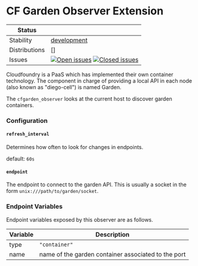 # CF Garden Observer Extension

<!-- status autogenerated section -->
| Status        |           |
| ------------- |-----------|
| Stability     | [development]  |
| Distributions | [] |
| Issues        | [![Open issues](https://img.shields.io/github/issues-search/open-telemetry/opentelemetry-collector-contrib?query=is%3Aissue%20is%3Aopen%20label%3Aextension%2Fcfgardenobserver%20&label=open&color=orange&logo=opentelemetry)](https://github.com/open-telemetry/opentelemetry-collector-contrib/issues?q=is%3Aopen+is%3Aissue+label%3Aextension%2Fcfgardenobserver) [![Closed issues](https://img.shields.io/github/issues-search/open-telemetry/opentelemetry-collector-contrib?query=is%3Aissue%20is%3Aclosed%20label%3Aextension%2Fcfgardenobserver%20&label=closed&color=blue&logo=opentelemetry)](https://github.com/open-telemetry/opentelemetry-collector-contrib/issues?q=is%3Aclosed+is%3Aissue+label%3Aextension%2Fcfgardenobserver) |

[development]: https://github.com/open-telemetry/opentelemetry-collector#development
<!-- end autogenerated section -->

Cloudfoundry is a PaaS which has implemented their own container technology. The component in charge of providing a local API in each node (also known as "diego-cell") is named Garden.

The `cfgarden_observer` looks at the current host to discover garden containers.


### Configuration

#### `refresh_interval`

Determines how often to look for changes in endpoints.

default: `60s`

#### `endpoint`

The endpoint to connect to the garden API. This is usually a socket in the form `unix:///path/to/garden/socket`.

### Endpoint Variables

Endpoint variables exposed by this observer are as follows.

| Variable  | Description                                                                                |
|-----------|--------------------------------------------------------------------------------------------|
| type      | `"container"`                                                                              |
| name      | name of the garden container associated to the port                                        |

